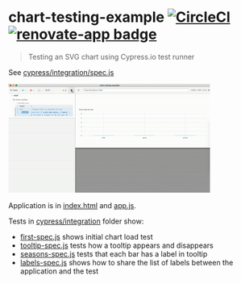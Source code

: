 # chart-testing-example [![CircleCI](https://circleci.com/gh/bahmutov/chart-testing-example.svg?style=svg)](https://circleci.com/gh/bahmutov/chart-testing-example) [![renovate-app badge][renovate-badge]][renovate-app]

> Testing an SVG chart using Cypress.io test runner

See [cypress/integration/spec.js](cypress/integration/spec.js)

![Cypress running the test](images/chart-test.gif)

Application is in [index.html](index.html) and [app.js](app.js).

Tests in [cypress/integration](cypress/integration) folder show:

- [first-spec.js](cypress/integration/first-spec.js) shows initial chart load test
- [tooltip-spec.js](cypress/integration/tooltip-spec.js) tests how a tooltip appears and disappears
- [seasons-spec.js](cypress/integration/seasons-spec.js) tests that each bar has a label in tooltip
- [labels-spec.js](cypress/integration/labels-spec.js) shows how to share the list of labels between the application and the test

[renovate-badge]: https://img.shields.io/badge/renovate-app-blue.svg
[renovate-app]: https://renovateapp.com/
